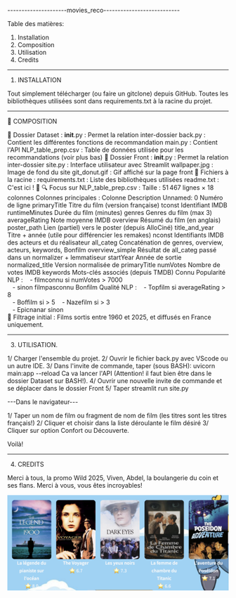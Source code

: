 ---------------------movies_reco---------------------------

Table des matières:

1. Installation
2. Composition
3. Utilisation
4. Credits

------------------------------------------------------------

1. INSTALLATION

Tout simplement télécharger (ou faire un gitclone) depuis GitHub.
Toutes les bibliothèques utilisées sont dans requirements.txt à la racine du projet.

-------------------------------------------------------------

📁 COMPOSITION

📂 Dossier Dataset :
__init__.py : Permet la relation inter-dossier
back.py : Contient les différentes fonctions de recommandation
main.py : Contient l'API
NLP_table_prep.csv : Table de données utilisée pour les recommandations (voir plus bas)
📂 Dossier Front :
__init__.py : Permet la relation inter-dossier
site.py : Interface utilisateur avec Streamlit
wallpaper.jpg : Image de fond du site
git_donut.gif : Gif affiché sur la page front
📄 Fichiers à la racine :
requirements.txt : Liste des bibliothèques utilisées
readme.txt : C'est ici ! 👋
🔍 Focus sur NLP_table_prep.csv :
Taille : 51 467 lignes × 18 colonnes
Colonnes principales :
Colonne	Description
Unnamed: 0	Numéro de ligne
primaryTitle	Titre du film (version française)
tconst	Identifiant IMDB
runtimeMinutes	Durée du film (minutes)
genres	Genres du film (max 3)
averageRating	Note moyenne IMDB
overview	Résumé du film (en anglais)
poster_path	Lien (partiel) vers le poster (depuis AlloCiné)
title_and_year	Titre + année (utile pour différencier les remakes)
nconst	Identifiants IMDB des acteurs et du réalisateur
all_categ	Concaténation de genres, overview, acteurs, keywords, Bonfilm
overview_simple	Résultat de all_categ passé dans un normalizer + lemmatiseur
startYear	Année de sortie
normalized_title	Version normalisée de primaryTitle
numVotes	Nombre de votes IMDB
keywords	Mots-clés associés (depuis TMDB)
Connu	Popularité NLP :
   - filmconnu si numVotes > 7000	
   - sinon filmpasconnu	
Bonfilm	Qualité NLP :
   - Topfilm si averageRating > 8	
   - Boffilm si > 5	
   - Nazefilm si > 3	
   - Epicnanar sinon	
📌 Filtrage initial :
Films sortis entre 1960 et 2025, et diffusés en France uniquement.

-------------------------------------------------------------

3. UTILISATION.

1/ Charger l'ensemble du projet.
2/ Ouvrir le fichier back.py avec VScode ou un autre IDE.
3/ Dans l'invite de commande, taper (sous BASH): uvicorn main:app --reload 
Ca va lancer l'API (Attention! il faut bien être dans le dossier Dataset sur BASH!).
4/ Ouvrir une nouvelle invite de commande et se déplacer dans le dossier Front
5/ Taper streamlit run site.py

---Dans le navigateur---

1/ Taper un nom de film ou fragment de nom de film (les titres sont les titres français!)
2/ Cliquer et choisir dans la liste déroulante le film désiré
3/ Cliquer sur option Confort ou Découverte.

Voilà!

-------------------------------------------------------------

4. CREDITS

Merci à tous, la promo Wild 2025, Viven, Abdel, la boulangerie du coin et ses flans.
Merci à vous, vous êtes incroyables!


![Movie Suggestions](https://raw.githubusercontent.com/nicofry/movies_reco/main/Screenshot%202025-06-12%20at%2016.40.41.png?raw=true)





